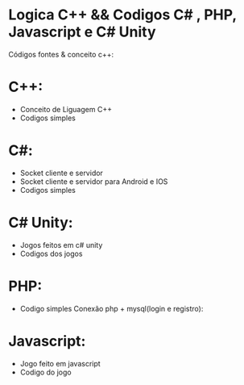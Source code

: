 # Logica C++ && Codigos C# , PHP, Javascript e C# Unity

Códigos fontes & conceito c++:

# C++:

* Conceito de Liguagem C++
* Codigos simples

# C#:

* Socket cliente e servidor
* Socket cliente e servidor para Android e IOS
* Codigos simples

# C# Unity:

* Jogos feitos em c# unity
* Codigos dos jogos

# PHP:

* Codigo simples
Conexão php + mysql(login e registro):

# Javascript:

* Jogo feito em javascript
* Codigo do jogo